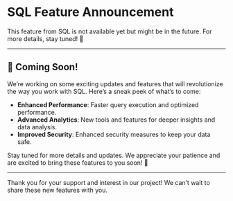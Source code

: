 # SQL Feature Announcement

This feature from SQL is not available yet but might be in the future. For more details, stay tuned! 👀

---

## 🎉 Coming Soon!

We’re working on some exciting updates and features that will revolutionize the way you work with SQL. Here’s a sneak peek of what’s to come:

- **Enhanced Performance**: Faster query execution and optimized performance.
- **Advanced Analytics**: New tools and features for deeper insights and data analysis.
- **Improved Security**: Enhanced security measures to keep your data safe.

Stay tuned for more details and updates. We appreciate your patience and are excited to bring these features to you soon! 🚀

---

Thank you for your support and interest in our project! We can’t wait to share these new features with you.
